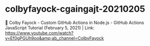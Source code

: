 # colbyfayock-cgaingajt-20210205
🧩 Colby Fayock - Custom GitHub Actions in Node.js - GitHub Actions JavaScript Tutorial (February 5, 2021) | Link: https://www.youtube.com/watch?v=Ef0gPGUh9oo&amp;ab_channel=ColbyFayock
